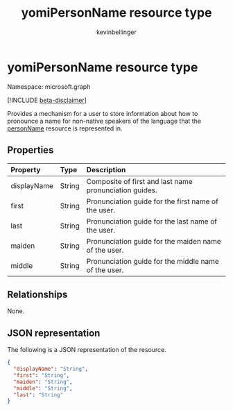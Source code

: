﻿---
title: "yomiPersonName resource type"
description: "yomiPersonName resource type"
localization_priority: Normal
author: "kevinbellinger"
ms.prod: "people"
doc_type: "resourcePageType"
---

# yomiPersonName resource type

Namespace: microsoft.graph

[!INCLUDE [beta-disclaimer](../../includes/beta-disclaimer.md)]

Provides a mechanism for a user to store information about how to pronounce a name for non-native speakers of the language that the [personName](personname.md) resource is represented in.

## Properties

| Property    | Type   | Description                                            |
| :---------- | :----- | :----------------------------------------------------- |
| displayName | String | Composite of first and last name pronunciation guides. |
| first       | String | Pronunciation guide for the first name of the user.    |
| last        | String | Pronunciation guide for the last name of the user.     |
| maiden      | String | Pronunciation guide for the maiden name of the user.   |
| middle      | String | Pronunciation guide for the middle name of the user.   |

## Relationships

None.

## JSON representation

The following is a JSON representation of the resource.

<!-- {
  "blockType": "resource",
  "@odata.type": "microsoft.graph.yomiPersonName"
}
-->

```json
{
  "displayName": "String",
  "first": "String",
  "maiden": "String",
  "middle": "String",
  "last": "String"
}
```
